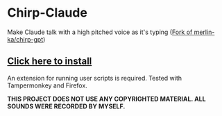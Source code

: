 # Chirp-Claude

Make Claude talk with a high pitched voice as it's typing ([Fork of merlin-ka/chirp-gpt](https://github.com/merlin-ka/chirp-gpt/))

## [Click here to install](https://raw.githubusercontent.com/theKlanc/chirp-claude/main/chirp-claude.user.js)

An extension for running user scripts is required.
Tested with Tampermonkey and Firefox.

**THIS PROJECT DOES NOT USE ANY COPYRIGHTED MATERIAL. ALL SOUNDS WERE RECORDED BY MYSELF.**
